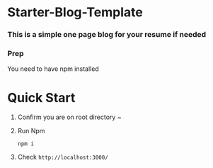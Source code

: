 # Starter-Blog-Template

### This is a simple one page blog for your resume if needed

### Prep

You need to have npm installed

# Quick Start

1.  Confirm you are on root directory ~
2.  Run Npm

        npm i

3.  Check `http://localhost:3000/`
